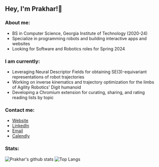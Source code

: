 ## Hey, I'm Prakhar!👋

### About me:
- BS in Computer Science, Georgia Institute of Technology (2020-24)
- Specialize in programming robots and building interactive apps and websites
- Looking for Software and Robotics roles for Spring 2024

### I am currently:
- Leveraging Neural Descriptor Fields for obtaining SE(3)-equivariant representations of robot trajectories
- Working on inverse kinematics and trajectory optimization for the limbs of Agility Robotics' Digit humanoid
- Developing a Chromium extension for curating, sharing, and rating reading lists by topic

### Contact me:
- [Website](https://prakharmittal.com)
- [LinkedIn](https://linkedin.com/in/mittalprakhar)
- [Email](mailto:prakhar@gatech.edu)
- [Calendly](https://calendly.com/prakharmittal)

### Stats:
![Prakhar's github stats](https://github-readme-stats-beige-gamma-12.vercel.app/api?username=mittalprakhar&show_icons=true&count_private=true&hide=stars&include_all_commits=true&theme=transparent&line_height=29&custom_title=GitHub%20Stats)
![Top Langs](https://github-readme-stats-beige-gamma-12.vercel.app/api/top-langs/?username=mittalprakhar&count_private=true&layout=compact&theme=transparent&langs_count=8&hide=tex)
